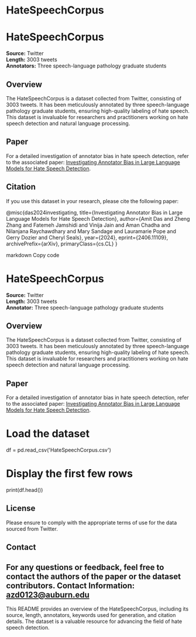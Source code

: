 # HateSpeechCorpus

# HateSpeechCorpus

**Source:** Twitter  
**Length:** 3003 tweets  
**Annotators:** Three speech-language pathology graduate students  

## Overview
The HateSpeechCorpus is a dataset collected from Twitter, consisting of 3003 tweets. It has been meticulously annotated by three speech-language pathology graduate students, ensuring high-quality labeling of hate speech. This dataset is invaluable for researchers and practitioners working on hate speech detection and natural language processing.

## Paper
For a detailed investigation of annotator bias in hate speech detection, refer to the associated paper: [Investigating Annotator Bias in Large Language Models for Hate Speech Detection](https://arxiv.org/abs/2406.11109).

## Citation
If you use this dataset in your research, please cite the following paper:

@misc{das2024investigating,
title={Investigating Annotator Bias in Large Language Models for Hate Speech Detection},
author={Amit Das and Zheng Zhang and Fatemeh Jamshidi and Vinija Jain and Aman Chadha and Nilanjana Raychawdhary and Mary Sandage and Lauramarie Pope and Gerry Dozier and Cheryl Seals},
year={2024},
eprint={2406.11109},
archivePrefix={arXiv},
primaryClass={cs.CL}
}


markdown
Copy code
# HateSpeechCorpus

**Source:** Twitter  
**Length:** 3003 tweets  
**Annotator:** Three speech-language pathology graduate students  

## Overview
The HateSpeechCorpus is a dataset collected from Twitter, consisting of 3003 tweets. It has been meticulously annotated by three speech-language pathology graduate students, ensuring high-quality labeling of hate speech. This dataset is invaluable for researchers and practitioners working on hate speech detection and natural language processing.


## Paper
For a detailed investigation of annotator bias in hate speech detection, refer to the associated paper: [Investigating Annotator Bias in Large Language Models for Hate Speech Detection](https://arxiv.org/abs/2406.11109).


# Load the dataset
df = pd.read_csv('HateSpeechCorpus.csv')

# Display the first few rows
print(df.head())


## License
Please ensure to comply with the appropriate terms of use for the data sourced from Twitter. 

## Contact
For any questions or feedback, feel free to contact the authors of the paper or the dataset contributors.
Contact Information: azd0123@auburn.edu
---

This README provides an overview of the HateSpeechCorpus, including its source, length, annotators, keywords used for generation, and citation details. The dataset is a valuable resource for advancing the field of hate speech detection.

